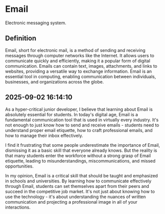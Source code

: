# Email

Electronic messaging system.

## Definition
Email, short for electronic mail, is a method of sending and receiving messages through computer networks like the Internet. It allows users to communicate quickly and efficiently, making it a popular form of digital communication. Emails can contain text, images, attachments, and links to websites, providing a versatile way to exchange information. Email is an essential tool in computing, enabling communication between individuals, businesses, and organizations across the globe.

## 2025-09-02 16:14:10
As a hyper-critical junior developer, I believe that learning about Email is absolutely essential for students. In today's digital age, Email is a fundamental communication tool that is used in virtually every industry. It's not enough to just know how to send and receive emails - students need to understand proper email etiquette, how to craft professional emails, and how to manage their inbox effectively.

I find it frustrating that some people underestimate the importance of Email, dismissing it as a basic skill that everyone already knows. But the reality is that many students enter the workforce without a strong grasp of Email etiquette, leading to misunderstandings, miscommunications, and missed opportunities.

In my opinion, Email is a critical skill that should be taught and emphasized in schools and universities. By learning how to communicate effectively through Email, students can set themselves apart from their peers and succeed in the competitive job market. It's not just about knowing how to use the technology - it's about understanding the nuances of written communication and projecting a professional image in all of your interactions.
